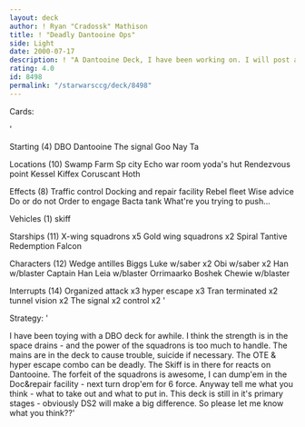 ```yaml
---
layout: deck
author: ! Ryan "Cradossk" Mathison
title: ! "Deadly Dantooine Ops"
side: Light
date: 2000-07-17
description: ! "A Dantooine Deck, I have been working on. I will post an updated version once DS2 is out."
rating: 4.0
id: 8498
permalink: "/starwarsccg/deck/8498"
---
```

Cards: 

'

Starting (4)
DBO
Dantooine
The signal
Goo Nay Ta

Locations (10)
Swamp
Farm
Sp city
Echo war room
yoda's hut
Rendezvous point
Kessel
Kiffex
Coruscant
Hoth

Effects (8)
Traffic control
Docking and repair facility
Rebel fleet
Wise advice
Do or do not
Order to engage
Bacta tank
What're you trying to push...

Vehicles (1)
skiff

Starships (11)
X-wing squadrons x5
Gold wing squadrons x2
Spiral
Tantive
Redemption
Falcon

Characters (12)
Wedge antilles
Biggs
Luke w/saber x2
Obi w/saber x2
Han w/blaster
Captain Han
Leia w/blaster
Orrimaarko
Boshek
Chewie w/blaster

Interrupts (14)
Organized attack x3
hyper escape x3
Tran terminated x2
tunnel vision x2
The signal x2
control x2
'

Strategy: '

I have been toying with a DBO deck for awhile. I think the strength is in the space drains - and the power of the squadrons is too much to handle. The mains are in the deck to cause trouble, suicide if necessary. The OTE & hyper escape combo can be deadly. The Skiff is in there for reacts on Dantooine. The forfeit of the squadrons is awesome, I can dump'em in the Doc&repair facility - next turn drop'em for 6 force. Anyway tell me what you think - what to take out and what to put in. This deck is still in it's primary stages - obviously DS2 will make a big difference. So please let me know what you think??'
